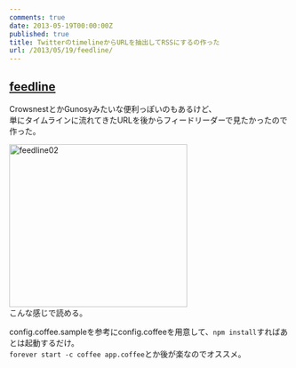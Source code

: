```yaml
---
comments: true
date: 2013-05-19T00:00:00Z
published: true
title: TwitterのtimelineからURLを抽出してRSSにするの作った
url: /2013/05/19/feedline/
---
```


## [feedline](https://github.com/ebith/feedline "ebith/feedline · GitHub")
CrowsnestとかGunosyみたいな便利っぽいのもあるけど、  
単にタイムラインに流れてきたURLを後からフィードリーダーで見たかったので作った。

<a href="http://www.flickr.com/photos/ebith/8766575214/" title="feedline02 by Ebith, on Flickr"><img src="https://farm9.staticflickr.com/8257/8766575214_12bfe1e912_n.jpg" width="320" height="293" alt="feedline02"></a>  
こんな感じで読める。

config.coffee.sampleを参考にconfig.coffeeを用意して、`npm install`すればあとは起動するだけ。  
`forever start -c coffee app.coffee`とか後が楽なのでオススメ。
